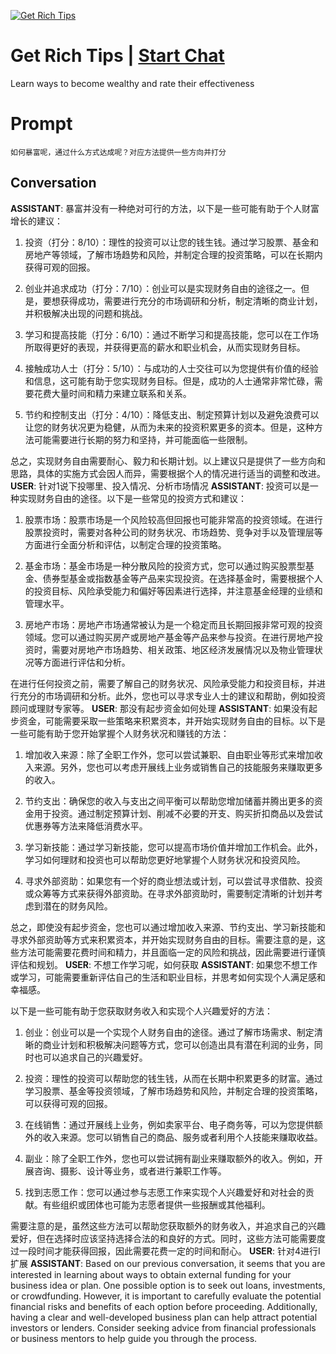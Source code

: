 
[![Get Rich Tips](https://flow-prompt-covers.s3.us-west-1.amazonaws.com/icon/minimalist/mini_11.png)](https://gptcall.net/chat.html?data=%7B%22contact%22%3A%7B%22id%22%3A%22G0vx6RUg69qh7oKwgt2dl%22%2C%22flow%22%3Atrue%7D%7D)
# Get Rich Tips | [Start Chat](https://gptcall.net/chat.html?data=%7B%22contact%22%3A%7B%22id%22%3A%22G0vx6RUg69qh7oKwgt2dl%22%2C%22flow%22%3Atrue%7D%7D)
Learn ways to become wealthy and rate their effectiveness

# Prompt

```
如何暴富呢，通过什么方式达成呢？对应方法提供一些方向并打分
```

## Conversation

**ASSISTANT**: 暴富并没有一种绝对可行的方法，以下是一些可能有助于个人财富增长的建议：



1. 投资（打分：8/10）：理性的投资可以让您的钱生钱。通过学习股票、基金和房地产等领域，了解市场趋势和风险，并制定合理的投资策略，可以在长期内获得可观的回报。



2. 创业并追求成功（打分：7/10）：创业可以是实现财务自由的途径之一。但是，要想获得成功，需要进行充分的市场调研和分析，制定清晰的商业计划，并积极解决出现的问题和挑战。



3. 学习和提高技能（打分：6/10）：通过不断学习和提高技能，您可以在工作场所取得更好的表现，并获得更高的薪水和职业机会，从而实现财务目标。



4. 接触成功人士（打分：5/10）：与成功的人士交往可以为您提供有价值的经验和信息，这可能有助于您实现财务目标。但是，成功的人士通常非常忙碌，需要花费大量时间和精力来建立联系和关系。



5. 节约和控制支出（打分：4/10）：降低支出、制定预算计划以及避免浪费可以让您的财务状况更为稳健，从而为未来的投资积累更多的资本。但是，这种方法可能需要进行长期的努力和坚持，并可能面临一些限制。



总之，实现财务自由需要耐心、毅力和长期计划。以上建议只是提供了一些方向和思路，具体的实施方式会因人而异，需要根据个人的情况进行适当的调整和改进。
**USER**: 针对1说下投哪里、投入情况、分析市场情况
**ASSISTANT**: 投资可以是一种实现财务自由的途径。以下是一些常见的投资方式和建议：



1. 股票市场：股票市场是一个风险较高但回报也可能非常高的投资领域。在进行股票投资时，需要对各种公司的财务状况、市场趋势、竞争对手以及管理层等方面进行全面分析和评估，以制定合理的投资策略。



2. 基金市场：基金市场是一种分散风险的投资方式，您可以通过购买股票型基金、债券型基金或指数基金等产品来实现投资。在选择基金时，需要根据个人的投资目标、风险承受能力和偏好等因素进行选择，并注意基金经理的业绩和管理水平。



3. 房地产市场：房地产市场通常被认为是一个稳定而且长期回报非常可观的投资领域。您可以通过购买房产或房地产基金等产品来参与投资。在进行房地产投资时，需要对房地产市场趋势、相关政策、地区经济发展情况以及物业管理状况等方面进行评估和分析。



在进行任何投资之前，需要了解自己的财务状况、风险承受能力和投资目标，并进行充分的市场调研和分析。此外，您也可以寻求专业人士的建议和帮助，例如投资顾问或理财专家等。
**USER**: 那没有起步资金如何处理
**ASSISTANT**: 如果没有起步资金，可能需要采取一些策略来积累资本，并开始实现财务自由的目标。以下是一些可能有助于您开始掌握个人财务状况和赚钱的方法：



1. 增加收入来源：除了全职工作外，您可以尝试兼职、自由职业等形式来增加收入来源。另外，您也可以考虑开展线上业务或销售自己的技能服务来赚取更多的收入。



2. 节约支出：确保您的收入与支出之间平衡可以帮助您增加储蓄并腾出更多的资金用于投资。通过制定预算计划、削减不必要的开支、购买折扣商品以及尝试优惠券等方法来降低消费水平。



3. 学习新技能：通过学习新技能，您可以提高市场价值并增加工作机会。此外，学习如何理财和投资也可以帮助您更好地掌握个人财务状况和投资风险。



4. 寻求外部资助：如果您有一个好的商业想法或计划，可以尝试寻求借款、投资或众筹等方式来获得外部资助。在寻求外部资助时，需要制定清晰的计划并考虑到潜在的财务风险。



总之，即使没有起步资金，您也可以通过增加收入来源、节约支出、学习新技能和寻求外部资助等方式来积累资本，并开始实现财务自由的目标。需要注意的是，这些方法可能需要花费时间和精力，并且面临一定的风险和挑战，因此需要进行谨慎评估和规划。
**USER**: 不想工作学习呢，如何获取
**ASSISTANT**: 如果您不想工作或学习，可能需要重新评估自己的生活和职业目标，并思考如何实现个人满足感和幸福感。



以下是一些可能有助于您获取财务收入和实现个人兴趣爱好的方法：



1. 创业：创业可以是一个实现个人财务自由的途径。通过了解市场需求、制定清晰的商业计划和积极解决问题等方式，您可以创造出具有潜在利润的业务，同时也可以追求自己的兴趣爱好。



2. 投资：理性的投资可以帮助您的钱生钱，从而在长期中积累更多的财富。通过学习股票、基金等投资领域，了解市场趋势和风险，并制定合理的投资策略，可以获得可观的回报。



3. 在线销售：通过开展线上业务，例如卖家平台、电子商务等，可以为您提供额外的收入来源。您可以销售自己的商品、服务或者利用个人技能来赚取收益。



4. 副业：除了全职工作外，您也可以尝试拥有副业来赚取额外的收入。例如，开展咨询、摄影、设计等业务，或者进行兼职工作等。



5. 找到志愿工作：您可以通过参与志愿工作来实现个人兴趣爱好和对社会的贡献。有些组织或团体也可能为志愿者提供一些报酬或其他福利。



需要注意的是，虽然这些方法可以帮助您获取额外的财务收入，并追求自己的兴趣爱好，但在选择时应该坚持选择合法的和良好的方式。同时，这些方法可能需要度过一段时间才能获得回报，因此需要花费一定的时间和耐心。
**USER**: 针对4进行I扩展
**ASSISTANT**: Based on our previous conversation, it seems that you are interested in learning about ways to obtain external funding for your business idea or plan. One possible option is to seek out loans, investments, or crowdfunding. However, it is important to carefully evaluate the potential financial risks and benefits of each option before proceeding. Additionally, having a clear and well-developed business plan can help attract potential investors or lenders. Consider seeking advice from financial professionals or business mentors to help guide you through the process.


